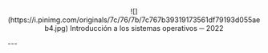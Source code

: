 <p align="center">
![](https://i.pinimg.com/originals/7c/76/7b/7c767b39319173561df79193d055aeb4.jpg)
Introducción a los sistemas operativos ─ 2022 
</p>
---

